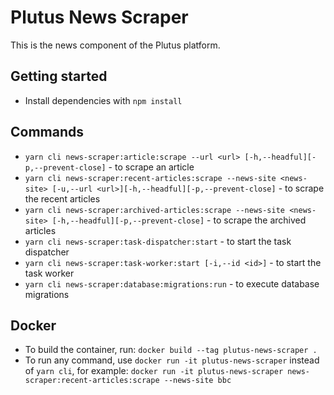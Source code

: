 # Plutus News Scraper

This is the news component of the Plutus platform.

## Getting started

- Install dependencies with `npm install`

## Commands

- `yarn cli news-scraper:article:scrape --url <url> [-h,--headful][-p,--prevent-close]` - to scrape an article
- `yarn cli news-scraper:recent-articles:scrape --news-site <news-site> [-u,--url <url>][-h,--headful][-p,--prevent-close]` - to scrape the recent articles
- `yarn cli news-scraper:archived-articles:scrape --news-site <news-site> [-h,--headful][-p,--prevent-close]` - to scrape the archived articles
- `yarn cli news-scraper:task-dispatcher:start` - to start the task dispatcher
- `yarn cli news-scraper:task-worker:start [-i,--id <id>]` - to start the task worker
- `yarn cli news-scraper:database:migrations:run` - to execute database migrations

## Docker

- To build the container, run: `docker build --tag plutus-news-scraper .`
- To run any command, use `docker run -it plutus-news-scraper` instead of `yarn cli`, for example: `docker run -it plutus-news-scraper news-scraper:recent-articles:scrape --news-site bbc`
